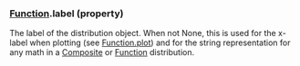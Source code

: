 ### [Function](Function.md).label (property)




The label of the distribution object.  When not None, this is used for
the x-label when plotting (see [Function.plot](Function.plot.md)) and for the
string representation for any math in a [Composite](Composite.md) or [Function](Function.md)
distribution.

